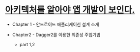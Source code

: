 # [아키텍처를 알아야 앱 개발이 보인다.](https://bjpublic.tistory.com/357)





- Chapter 1 - 안드로이드 애플리케이션 설계 소개

- Chapter2 - Dagger2를 이용한 의존성 주입기법
  -  part 1,2